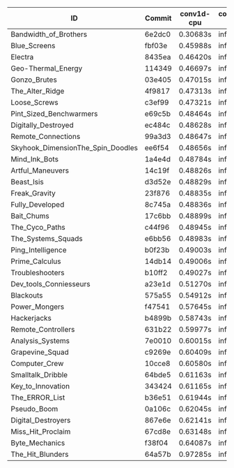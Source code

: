 |ID|Commit|conv1d-cpu|conv1d-gpu|DWSPConv2D-gpu|gemm-gpu|avg|
|-|-|-|-|-|-|-|
|Bandwidth_of_Brothers|6e2dc0|0.30683s|infs|infs|2.15069s|infs|
|Blue_Screens|fbf03e|0.45988s|infs|infs|4.42148s|infs|
|Electra|8435ea|0.46420s|infs|infs|4.47622s|infs|
|Geo-Thermal_Energy|114349|0.46697s|infs|infs|4.37700s|infs|
|Gonzo_Brutes|03e405|0.47015s|infs|infs|5.04391s|infs|
|The_Alter_Ridge|4f9817|0.47313s|infs|infs|4.54093s|infs|
|Loose_Screws|c3ef99|0.47321s|infs|infs|4.54763s|infs|
|Pint_Sized_Benchwarmers|e69c5b|0.48464s|infs|infs|4.43273s|infs|
|Digitally_Destroyed|ec484c|0.48628s|infs|infs|4.52072s|infs|
|Remote_Connections|99a3d3|0.48647s|infs|infs|4.49163s|infs|
|Skyhook_DimensionThe_Spin_Doodles|ee6f54|0.48656s|infs|infs|4.52761s|infs|
|Mind_Ink_Bots|1a4e4d|0.48784s|infs|infs|4.39289s|infs|
|Artful_Maneuvers|14c19f|0.48826s|infs|infs|4.46927s|infs|
|Beast_Isis|d3d52e|0.48829s|infs|infs|4.50956s|infs|
|Freak_Gravity|23f876|0.48835s|infs|infs|4.49426s|infs|
|Fully_Developed|8c745a|0.48836s|infs|infs|4.51189s|infs|
|Bait_Chums|17c6bb|0.48899s|infs|infs|4.53263s|infs|
|The_Cyco_Paths|c44f96|0.48945s|infs|infs|4.47510s|infs|
|The_Systems_Squads|e6bb56|0.48983s|infs|infs|4.53698s|infs|
|Ping_Intelligence|b0f23b|0.49003s|infs|infs|4.42720s|infs|
|Prime_Calculus|14db14|0.49006s|infs|infs|4.40263s|infs|
|Troubleshooters|b10ff2|0.49027s|infs|infs|4.49214s|infs|
|Dev_tools_Conniesseurs|a23e1d|0.51270s|infs|infs|4.78136s|infs|
|Blackouts|575a55|0.54912s|infs|infs|4.97538s|infs|
|Power_Mongers|f47541|0.57645s|infs|infs|4.69888s|infs|
|Hackerjacks|b4899b|0.58743s|infs|infs|4.59019s|infs|
|Remote_Controllers|631b22|0.59977s|infs|infs|4.89640s|infs|
|Analysis_Systems|7e0010|0.60015s|infs|infs|4.50384s|infs|
|Grapevine_Squad|c9269e|0.60409s|infs|infs|4.98135s|infs|
|Computer_Crew|10cce8|0.60580s|infs|infs|5.02126s|infs|
|Smalltalk_Dribble|64bde5|0.61163s|infs|infs|4.92423s|infs|
|Key_to_Innovation|343424|0.61165s|infs|infs|4.99056s|infs|
|The_ERROR_List|b36e51|0.61944s|infs|infs|4.87441s|infs|
|Pseudo_Boom|0a106c|0.62045s|infs|infs|4.47898s|infs|
|Digital_Destroyers|867e6e|0.62141s|infs|infs|4.87755s|infs|
|Miss_Hit_Proclaim|67cd8e|0.63148s|infs|infs|4.86742s|infs|
|Byte_Mechanics|f38f04|0.64087s|infs|infs|5.01302s|infs|
|The_Hit_Blunders|64a57b|0.97285s|infs|infs|6.59311s|infs|

